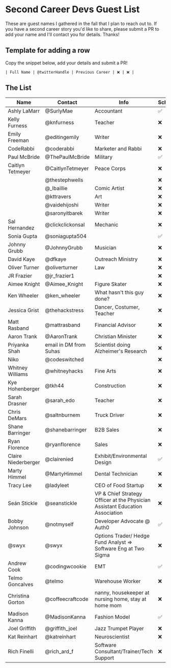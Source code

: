 # Second Career Devs Guest List

These are guest names I gathered in the fall that I plan to reach out to. If you have a second career story you'd like to share, please submit a PR to add your name and I'll contact you for details. Thanks!

## Template for adding a row

Copy the snippet below, add your details and submit a PR!

```
| Full Name | @twitterHandle | Previous Career | ❌ | ❌ |
```

## The List

| Name | Contact | Info | Scheduled? | Recorded? |
|---|---|---|---|---|
| Ashly LaMarr | @SurlyMae | Accountant | ✅ | ❌ |
| Kelly Furness | @knfurness | Teacher | ❌ | ❌ |
| Emily Freeman | @editingemily | Writer | ❌ | ❌ |
| CodeRabbi | @coderabbi | Marketer and Rabbi | ❌ | ❌ |
| Paul McBride | @ThePaulMcBride | Military | ✅ | ✅ |
| Caitlyn Tetmeyer | @CaitlynTetmeyer | Peace Corps | ❌ | ❌ |
| | @thestephwells | | ❌ | ❌ |
| | @_lbaillie | Comic Artist | ❌ | ❌ |
| | @kttravers | Art | ❌ | ❌ |
| | @vaidehijoshi | Writer | ❌ | ❌ |
| | @saronyitbarek | Writer | ❌ | ❌ |
| Sal Hernandez | @clickclickonsal | Mechanic | ❌ | ❌ |
| Sonia Gupta | @soniagupta504 | | ✅ | ✅ |
| Johnny Grubb | @JohnnyGrubb | Musician | ❌ | ❌ |
| David Kaye | @dfkaye | Outreach Ministry | ❌ | ❌ |
| Oliver Turner | @oliverturner | Law | ❌ | ❌ |
| JR Frazier | @jr_frazier1 | | ❌ | ❌ |
| Aimee Knight | @Aimee_Knight | Figure Skater | ❌ | ❌ |
| Ken Wheeler | @ken_wheeler | What hasn't this guy done? | ❌ | ❌ |
| Jessica Grist | @thehackstress | Dancer, Costumer, Teacher | ❌ | ❌ |
| Matt Rasband | @mattrasband | Financial Advisor | ❌ | ❌ |
| Aaron Trank | @AaronTrank | Christian Minister | ❌ | ❌ |
| Priyanka Shah | email in DM from Suhas | Scientist doing Alzheimer's Research | ❌ | ❌ |
| Niko | @codeswitched | | ❌ | ❌ |
| Whitney Williams | @whitneyhacks | Fine Arts | ❌ | ❌ |
| Kye Hohenberger | @tkh44 | Construction | ❌ | ❌ |
| Sarah Drasner | @sarah_edo | Teacher | ❌ | ❌ |
| Chris DeMars | @saltnburnem | Truck Driver | ❌ | ❌ |
| Shane Barringer   | @shanebarringer  | B2B Sales  | ❌ | ❌ |
| Ryan Florence | @ryanflorence | Sales | ❌ | ❌ |
| Claire Niederberger | @clairenied | Exhibit/Environmental Design | ✅ | ✅ |
| Marty Himmel | @MartyHimmel | Dental Technician | ❌ | ❌ |
| Tracy Lee | @ladyleet | CEO of Food Startup | ❌ | ❌ |
| Seán Stickle | @seanstickle | VP & Chief Strategy Officer at the Physician Assistant Education Association | ❌ | ❌ |
| Bobby Johnson | @notmyself | Developer Advocate @ Auth0 | ✅ | ✅ |
| @swyx | @swyx | Options Trader/ Hedge Fund Analyst => Software Eng at Two Sigma | ❌ | ❌ |
| Andrew Cook | @codingwcookie | EMT | ✅ | ✅ |
| Telmo Goncalves | @telmo | Warehouse Worker | ❌ | ❌ |
| Christina Gorton| @coffeecraftcode | nanny, housekeeper at nursing home, stay at home mom  | ❌ | ❌ |
| Madison Kanna | @MadisonKanna | Fashion Model | ✅ | ✅ |
| Joel Griffith | @griffith_joel | Jazz Trumpet Player | ❌ | ❌ |
| Kat Reinhart | @katreinhart | Neuroscientist | ❌ | ❌ |
| Rich Finelli | @rich_ard_f | Software Consultant/Trainer/Tech Support | ❌ | ❌ |
